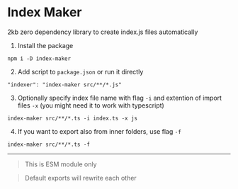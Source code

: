 # Index Maker
2kb zero dependency library to create index.js files automatically

1. Install the package

```npm i -D index-maker```

2. Add script to `package.json` or run it directly

```"indexer": "index-maker src/**/*.js"```

3. Optionally specify index file name with flag `-i` and extention of import files `-x` (you might need it to work with typescript)

```index-maker src/**/*.ts -i index.ts -x js```

4. If you want to export also from inner folders, use flag `-f`

```index-maker src/**/*.ts -f```

---

> This is ESM module only

> Default exports will rewrite each other